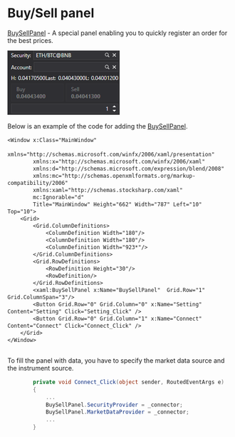 # Buy\/Sell panel

[BuySellPanel](../api/StockSharp.Xaml.BuySellPanel.html) \- A special panel enabling you to quickly register an order for the best prices. 

![API GUI BuySell](../images/API_GUI_BuySell.png)

Below is an example of the code for adding the [BuySellPanel](../api/StockSharp.Xaml.BuySellPanel.html). 

```xaml
<Window x:Class="MainWindow"
        xmlns="http://schemas.microsoft.com/winfx/2006/xaml/presentation"
        xmlns:x="http://schemas.microsoft.com/winfx/2006/xaml"
        xmlns:d="http://schemas.microsoft.com/expression/blend/2008"
        xmlns:mc="http://schemas.openxmlformats.org/markup-compatibility/2006"
        xmlns:xaml="http://schemas.stocksharp.com/xaml"
        mc:Ignorable="d"
        Title="MainWindow" Height="662" Width="787" Left="10" Top="10">
    <Grid>
        <Grid.ColumnDefinitions>
            <ColumnDefinition Width="180"/>
            <ColumnDefinition Width="180"/>
            <ColumnDefinition Width="923*"/>
        </Grid.ColumnDefinitions>
        <Grid.RowDefinitions>
            <RowDefinition Height="30"/>
            <RowDefinition/>
        </Grid.RowDefinitions>
	    <xaml:BuySellPanel x:Name="BuySellPanel"  Grid.Row="1" Grid.ColumnSpan="3"/>
		<Button Grid.Row="0" Grid.Column="0" x:Name="Setting" Content="Setting" Click="Setting_Click" />
		<Button Grid.Row="0" Grid.Column="1" x:Name="Connect" Content="Connect" Click="Connect_Click" />
    </Grid>
</Window>
	  				
```

To fill the panel with data, you have to specify the market data source and the instrument source.

```cs
		private void Connect_Click(object sender, RoutedEventArgs e)
		{
		    ...
			BuySellPanel.SecurityProvider = _connector;
			BuySellPanel.MarketDataProvider = _connector;
            ...
		}
	  				
```
